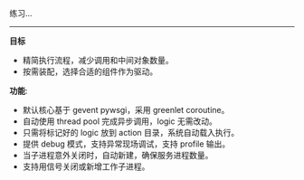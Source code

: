 练习...

---

**目标**

* 精简执行流程，减少调用和中间对象数量。
* 按需装配，选择合适的组件作为驱动。


**功能**:

* 默认核心基于 gevent pywsgi，采用 greenlet coroutine。
* 自动使用 thread pool 完成异步调用，logic 无需改动。
* 只需将标记好的 logic 放到 action 目录，系统自动载入执行。
* 提供 debug 模式，支持异常现场调试，支持 profile 输出。
* 当子进程意外关闭时，自动新建，确保服务进程数量。
* 支持用信号关闭或新增工作子进程。

